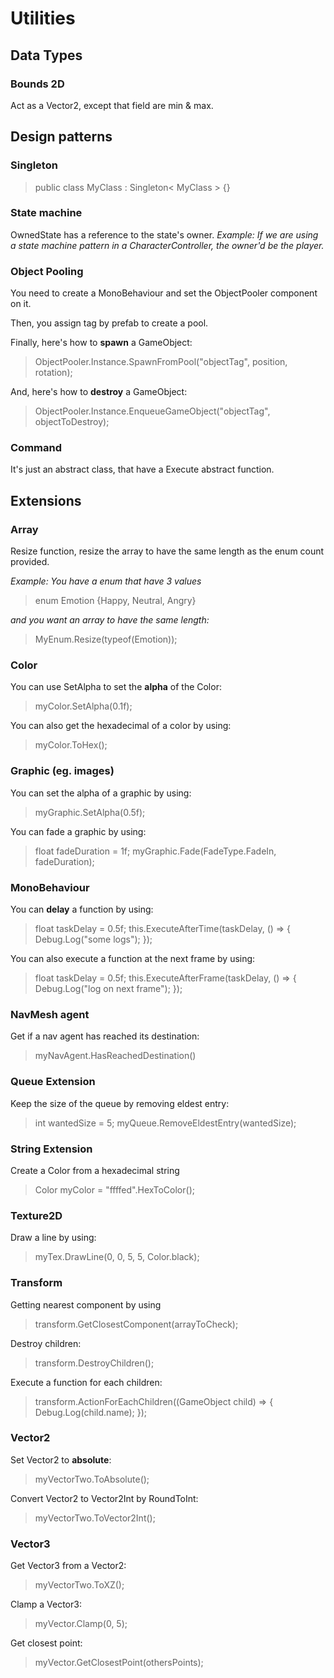 # Utilities
## Data Types
### Bounds 2D

Act as a Vector2, except that field are min & max.

## Design patterns
 ### Singleton

> public class MyClass : Singleton<      MyClass    > {}

### State machine

OwnedState has a reference to the state's owner.
*Example: If we are using a state machine pattern in a CharacterController, the owner'd be the player.*

### Object Pooling

You need to create a MonoBehaviour and set the ObjectPooler component on it.

Then, you assign tag by prefab to create a pool.

Finally, here's how to **spawn** a GameObject:
> ObjectPooler.Instance.SpawnFromPool("objectTag", position, rotation);

And, here's how to **destroy** a GameObject:
> ObjectPooler.Instance.EnqueueGameObject("objectTag", objectToDestroy);

### Command

It's just an abstract class, that have a Execute abstract function.

## Extensions

### Array

Resize function, resize the array to have the same length as the enum count provided.

*Example: You have a enum that have 3 values*
> enum Emotion {Happy, Neutral, Angry}

*and you want an array to have the same length:*
> MyEnum.Resize(typeof(Emotion));

### Color

You can use SetAlpha to set the **alpha** of the Color:
> myColor.SetAlpha(0.1f);

You can also get the hexadecimal of a color by using:
 > myColor.ToHex();

### Graphic (eg. images)

You can set the alpha of a graphic by using:
> myGraphic.SetAlpha(0.5f);

You can fade a graphic by using:
> float fadeDuration = 1f;
> myGraphic.Fade(FadeType.FadeIn, fadeDuration);

### MonoBehaviour

You can **delay** a function by using:
> float taskDelay = 0.5f;
> this.ExecuteAfterTime(taskDelay, () => 
> {
>Debug.Log("some logs");
> });

You can also execute a function at the next frame by using:
> float taskDelay = 0.5f;
> this.ExecuteAfterFrame(taskDelay, () =>
> {
> Debug.Log("log on next frame");
> });

### NavMesh agent

Get if a nav agent has reached its destination:
> myNavAgent.HasReachedDestination()

### Queue Extension

Keep the size of the queue by removing eldest entry:
> int wantedSize = 5;
> myQueue.RemoveEldestEntry(wantedSize);

### String Extension

Create a Color from a hexadecimal string
> Color myColor = "ffffed".HexToColor();

### Texture2D

Draw a line by using:
> myTex.DrawLine(0, 0, 5, 5, Color.black);

### Transform

Getting nearest component by using
> transform.GetClosestComponent(arrayToCheck);

Destroy children:
> transform.DestroyChildren();

Execute a function for each children:
> transform.ActionForEachChildren((GameObject child) =>
> {
> Debug.Log(child.name);
> });

### Vector2

Set Vector2  to **absolute**:
> myVectorTwo.ToAbsolute();

Convert Vector2 to Vector2Int by RoundToInt:
> myVectorTwo.ToVector2Int();

### Vector3

Get Vector3 from a Vector2:
> myVectorTwo.ToXZ();

Clamp a Vector3:
> myVector.Clamp(0, 5);

Get closest point:
> myVector.GetClosestPoint(othersPoints);
